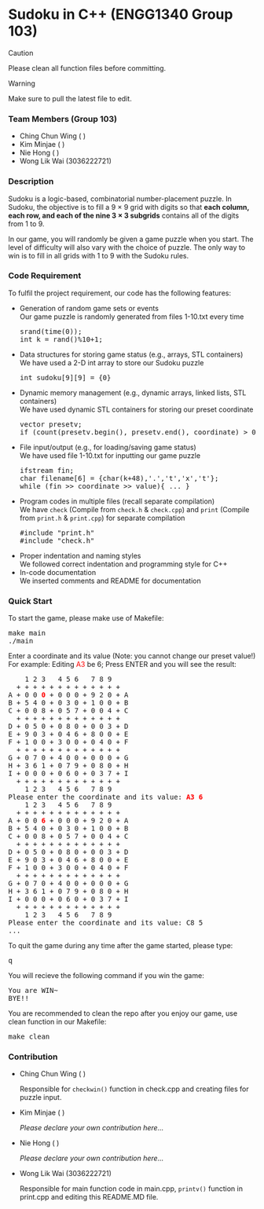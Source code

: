 # Sudoku in C++ (ENGG1340 Group 103)
> [!Caution]
> Please clean all function files before committing.

> [!Warning]
> Make sure to pull the latest file to edit.

<h3>Team Members (Group 103)</h3>
<ul><li>Ching Chun Wing ( )</li>
<li>Kim Minjae ( )</li>
<li>Nie Hong ( )</li>
<li>Wong Lik Wai (3036222721)</li>
</ul>

<h3>Description</h3>
<p>Sudoku is a logic-based, combinatorial number-placement puzzle. In Sudoku, the objective is to fill a 9 × 9 grid with digits so that <b>each column, each row, and each of the nine 3 × 3 subgrids</b> contains all of the digits from 1 to 9.</p>
<p>In our game, you will randomly be given a game puzzle when you start. The level of difficulty will also vary with the choice of puzzle. The only way to win is to fill in all grids with 1 to 9 with the Sudoku rules.</p>
  
<h3>Code Requirement</h3>
<p>To fulfil the project requirement, our code has the following features:
<ul><li>Generation of random game sets or events<br>
  Our game puzzle is randomly generated from files 1-10.txt every time<br>
    <pre>srand(time(0));<br>int k = rand()%10+1;</pre></li>
</li>
  <li>Data structures for storing game status (e.g., arrays, STL containers)<br>
    We have used a 2-D int array to store our Sudoku puzzle<br>
    <pre>int sudoku[9][9] = {0}</pre></li>
  <li>Dynamic memory management (e.g., dynamic arrays, linked lists, STL containers)
  <br>
    We have used dynamic STL containers for storing our preset coordinate<br>
    <pre>vector<string> presetv;<br>if (count(presetv.begin(), presetv.end(), coordinate) > 0){ ... }</pre></li>
  <li>File input/output (e.g., for loading/saving game status)<br>
    We have used file 1-10.txt for inputting our game puzzle<br>
    <pre>ifstream fin;<br>char filename[6] = {char(k+48),'.','t','x','t'};<br>while (fin >> coordinate >> value){ ... }</pre></li>
  <li>Program codes in multiple files (recall separate compilation)<br>
    We have <code>check</code> (Compile from <code>check.h</code> & <code>check.cpp</code>) and <code>print</code> (Compile from <code>print.h</code> & <code>print.cpp</code>) for separate compilation<br>
    <pre>#include "print.h"<br>#include "check.h"
</pre></li></li>
  <li>Proper indentation and naming styles<br>We followed correct indentation and programming style for C++</li>
  <li>In-code documentation<br>We inserted comments and README for documentation</li>
</p></ul>

<h3>Quick Start</h3>
<p>To start the game, please make use of Makefile:
<pre>make main<br>./main</pre>
</p>
<p>Enter a coordinate and its value (Note: you cannot change our preset value!)<br>For example: Editing <font style="color: red">A3</font> be 6; Press ENTER and you will see the result:
<pre>    1 2 3   4 5 6   7 8 9
  + + + + + + + + + + + + +
A + 0 0 <b style="color: red">0</b> + 0 0 0 + 9 2 0 + A
B + 5 4 0 + 0 3 0 + 1 0 0 + B
C + 0 0 8 + 0 5 7 + 0 0 4 + C
  + + + + + + + + + + + + +
D + 0 5 0 + 0 8 0 + 0 0 3 + D
E + 9 0 3 + 0 4 6 + 8 0 0 + E
F + 1 0 0 + 3 0 0 + 0 4 0 + F
  + + + + + + + + + + + + +
G + 0 7 0 + 4 0 0 + 0 0 0 + G
H + 3 6 1 + 0 7 9 + 0 8 0 + H
I + 0 0 0 + 0 6 0 + 0 3 7 + I
  + + + + + + + + + + + + +
    1 2 3   4 5 6   7 8 9
Please enter the coordinate and its value: <b style="color: red">A3 6</b>
    1 2 3   4 5 6   7 8 9
  + + + + + + + + + + + + +
A + 0 0 <b style="color: red">6</b> + 0 0 0 + 9 2 0 + A
B + 5 4 0 + 0 3 0 + 1 0 0 + B
C + 0 0 8 + 0 5 7 + 0 0 4 + C
  + + + + + + + + + + + + +
D + 0 5 0 + 0 8 0 + 0 0 3 + D
E + 9 0 3 + 0 4 6 + 8 0 0 + E
F + 1 0 0 + 3 0 0 + 0 4 0 + F
  + + + + + + + + + + + + +
G + 0 7 0 + 4 0 0 + 0 0 0 + G
H + 3 6 1 + 0 7 9 + 0 8 0 + H
I + 0 0 0 + 0 6 0 + 0 3 7 + I
  + + + + + + + + + + + + +
    1 2 3   4 5 6   7 8 9
Please enter the coordinate and its value: C8 5
...</pre>
</p>
<p>To quit the game during any time after the game started, please type:
<pre>q</pre>
</p>
<p>You will recieve the following command if you win the game:
<pre>You are WIN~
BYE!!</pre>
</p>
<p>You are recommended to clean the repo after you enjoy our game, use clean function in our Makefile:
<pre>make clean</pre>
</p>

<h3>Contribution</h3>
<ul><li>Ching Chun Wing ( )
<p>Responsible for <code>checkwin()</code> function in check.cpp and creating files for puzzle input.</p></li>
<li>Kim Minjae ( )
<p><i>Please declare your own contribution here...</i></p></li>
<li>Nie Hong ( )
<p><i>Please declare your own contribution here...</i></p></li>
<li>Wong Lik Wai (3036222721)
<p>Responsible for main function code in main.cpp, <code>printv()</code> function in print.cpp and editing this README.MD file.</p></li>
